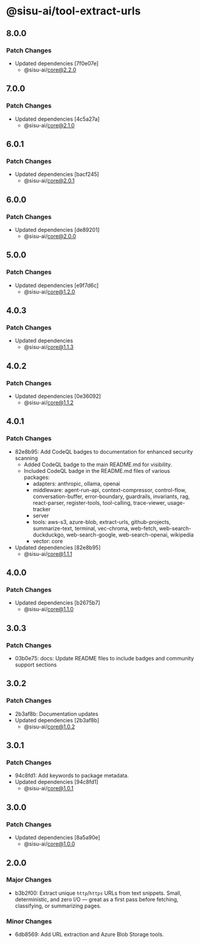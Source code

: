 # @sisu-ai/tool-extract-urls

## 8.0.0

### Patch Changes

- Updated dependencies [7f0e07e]
  - @sisu-ai/core@2.2.0

## 7.0.0

### Patch Changes

- Updated dependencies [4c5a27a]
  - @sisu-ai/core@2.1.0

## 6.0.1

### Patch Changes

- Updated dependencies [bacf245]
  - @sisu-ai/core@2.0.1

## 6.0.0

### Patch Changes

- Updated dependencies [de89201]
  - @sisu-ai/core@2.0.0

## 5.0.0

### Patch Changes

- Updated dependencies [e9f7d6c]
  - @sisu-ai/core@1.2.0

## 4.0.3

### Patch Changes

- Updated dependencies
  - @sisu-ai/core@1.1.3

## 4.0.2

### Patch Changes

- Updated dependencies [0e36092]
  - @sisu-ai/core@1.1.2

## 4.0.1

### Patch Changes

- 82e8b95: Add CodeQL badges to documentation for enhanced security scanning
  - Added CodeQL badge to the main README.md for visibility.
  - Included CodeQL badge in the README.md files of various packages:
    - adapters: anthropic, ollama, openai
    - middleware: agent-run-api, context-compressor, control-flow, conversation-buffer, error-boundary, guardrails, invariants, rag, react-parser, register-tools, tool-calling, trace-viewer, usage-tracker
    - server
    - tools: aws-s3, azure-blob, extract-urls, github-projects, summarize-text, terminal, vec-chroma, web-fetch, web-search-duckduckgo, web-search-google, web-search-openai, wikipedia
    - vector: core
- Updated dependencies [82e8b95]
  - @sisu-ai/core@1.1.1

## 4.0.0

### Patch Changes

- Updated dependencies [b2675b7]
  - @sisu-ai/core@1.1.0

## 3.0.3

### Patch Changes

- 03b0e75: docs: Update README files to include badges and community support sections

## 3.0.2

### Patch Changes

- 2b3af8b: Documentation updates
- Updated dependencies [2b3af8b]
  - @sisu-ai/core@1.0.2

## 3.0.1

### Patch Changes

- 94c8fd1: Add keywords to package metadata.
- Updated dependencies [94c8fd1]
  - @sisu-ai/core@1.0.1

## 3.0.0

### Patch Changes

- Updated dependencies [8a5a90e]
  - @sisu-ai/core@1.0.0

## 2.0.0

### Major Changes

- b3b2f00: Extract unique `http`/`https` URLs from text snippets. Small, deterministic, and zero I/O — great as a first pass before fetching, classifying, or summarizing pages.

### Minor Changes

- 6db8569: Add URL extraction and Azure Blob Storage tools.
